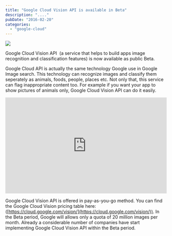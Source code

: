 ```yaml
---
title: "Google Cloud Vision API is available in Beta"
description: "...."
pubDate: "2016-02-20"
categories: 
  - "google-cloud"
---
```


[![](/images/Google-Cloud-Vision-API-930x501.png)](https://1.bp.blogspot.com/-fEptTfvuNjs/VshLzhsOrYI/AAAAAAAACw0/xrZfhpbxUTU/s1600/Google-Cloud-Vision-API-930x501.png)

  

Google Cloud Vision API  (a service that helps to build apps image recognition and classification features) is now available as public Beta.

  

Google Cloud API is actually the same technology Google use in Google Image search. This technology can recognize images and classify them seperately as animals, foods, people, places etc. Not only that, this service can flag inappropriate content too. For example if you want your app to show pictures of animals only, Google Cloud Vision API can do it easily.

  

<iframe allowfullscreen data-thumbnail-src="https://i.ytimg.com/vi/eve8DkkVdhI/0.jpg" frameborder="0" height="300" src="https://www.youtube.com/embed/eve8DkkVdhI?feature=player_embedded" width="100%"></iframe>

  

  

Google Cloud Vision API is offered in pay-as-you-go method. You can find the Google Cloud Vision pricing table here:([https://cloud.google.com/vision/](https://cloud.google.com/vision/)). In the Beta period, Google will allows only a quota of 20 million images per month. Already a considerable number of companies have start implementing Google Cloud Vision API within the Beta period.
